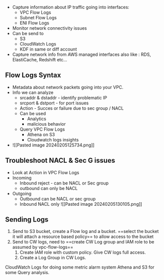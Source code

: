 - Capture information about IP traffic going into interfaces:
	- VPC Flow Logs 
	- Subnet Flow Logs 
	- ENI Flow Logs
- Monitor network connectivity issues 
- Can be send to 
	- S3
	- CloudWatch Logs
	- KDF in same or diff account
- Capture network info from AWS managed interfaces also like : RDS, ElastiCache, Redshift etc...

## Flow Logs Syntax
- Metadata about network packets going into your VPC. 
- Info we can analyze 
	- srcaddr & dstaddr - identify problematic IP 
	- srcport & dstport - for port issues 
	- Action - Succes or failure due to sec group / NACL
	- Can be used 
		- Analytics
		- malicious behavior 
	- Query VPC Flow Logs 
		- Athena on S3 
		- Cloudwatch logs insights
- ![[Pasted image 20240205125734.png]]

## Troubleshoot NACL & Sec G issues
- Look at Action in VPC Flow Logs
- Incoming 
	- Inbound reject - can be NACL or Sec group 
	- outbound can only be NACL
- Outgoing 
	- Outbound can be NACL or sec group
	- Inbound NACL only
![[Pasted image 20240205130105.png]]


## Sending Logs 
1. Send to S3 bucket, create a Flow log and a bucket. ==select the bucket it will attach a resource based policy== to allow access to the bucket 
2. Send to CW logs, need to ==create CW Log group and IAM role to be assumed by vpc-flow-logs== 
	1. Create IAM role with custom policy. Give CW logs full access. 
	2. Create a Log Group in CW Logs. 

CloudWatch Logs for doing some metric alarm system 
Athena and S3 for some Query analysis. 
